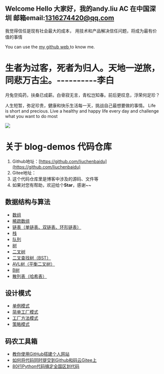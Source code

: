 ## Welcome  Hello 大家好，我的andy.liu AC 在中国深圳 邮箱email:1316274420@qq.com
我觉得信任是现有社会最大的成本， 用技术和产品解决信任问题，将成为最有价值的事情

You can use the [my github web ](https://github.com/liuchenbaidu/) to know me.

# 生者为过客，死者为归人。天地一逆旅，同悲万古尘。----------李白

月兔空捣药，扶桑已成薪。白骨寂无言，青松岂知春。前后更叹息，浮荣何足珍？

人生短暂，弥足珍贵，健康和快乐生活每一天，挑战自己最想要做的事情。
Life is short and precious. Live a healthy and happy life every day and challenge what you want to do most

![](qrcode_for_gh_0d3e241c6f10_258.jpg)

# 关于 blog-demos 代码仓库

1. Github地址：[https://github.com/liuchenbaidu](https://github.com/liuchenbaidu)
2. Gitee地址：[]()
3. 这个代码仓库里是博客中涉及的源码、文件等
4. 如果对您有帮助，欢迎给个**Star**，感谢~~

## 数据结构与算法

* [数组](https://mp.weixin.qq.com/s/YVbahU_0fzmyEX-JBvcnqQ)
* [稀疏数组](https://mp.weixin.qq.com/s/YYemaomm10HiKs9MoKHKIw)
* [链表（单链表、双链表、环形链表）](https://mp.weixin.qq.com/s/46ShChMslDGsV6xSObh5nQ)
* [栈](https://mp.weixin.qq.com/s/dfv4WM_-agLpygCuzqQUTA)
* [队列](https://mp.weixin.qq.com/s/64oTQJatNcBsfvrJKMQOWA)
* [树](https://mp.weixin.qq.com/s/Ui5p4RQRwEHv4a_HWeXJYQ)
* [二叉树](https://mp.weixin.qq.com/s/XkeEyUCCvQ_AtMLBUYTH0Q)
* [二叉查找树（BST）](https://mp.weixin.qq.com/s/6S8M6r-EY4IMF3UUvZ7_AA)
* [AVL树（平衡二叉树）](https://mp.weixin.qq.com/s/eeXi_11illdVqMnkse_mhQ)
* [B树](https://mp.weixin.qq.com/s/Cx03l-ezvYjAKrmedup-aQ)
* [散列表（哈希表）](https://mp.weixin.qq.com/s/oX28uyCbbaYQErT6RE-txg)

## 设计模式

* [单例模式](https://mp.weixin.qq.com/s/bb2LhnCDUZfprHwLtAK18Q)
* [简单工厂模式](https://mp.weixin.qq.com/s/tS_m1_8E0wn24UNkHTXeug)
* [工厂方法模式](https://mp.weixin.qq.com/s/vGoPrfAUFIoe7MJKGhZ9WQ)
* [策略模式](https://mp.weixin.qq.com/s/FfhMIrD72vBWTGJe5yJzxw)

## 码农工具箱

* [教你使用GitHub搭建个人网站](https://mp.weixin.qq.com/s/fFP3sk8gaeG10dfZdPj4bQ)
* [如何将代码同时提交到Github和码云Gitee上](https://mp.weixin.qq.com/s/7xvtYbW_U73QbAVW_4wCSw)
* [80行Python代码搞定全国区划代码](https://mp.weixin.qq.com/s/RrryeSKCAwD61NHfjaFOrA)

